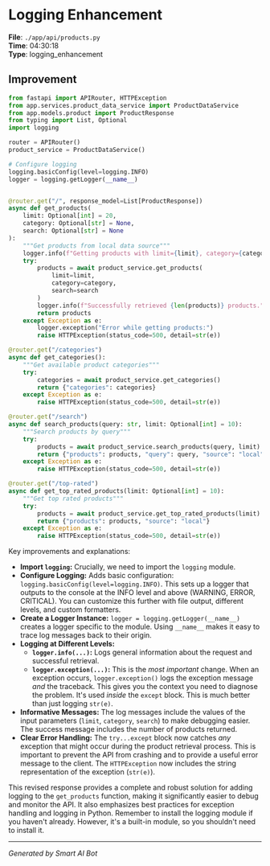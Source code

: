 # Logging Enhancement

**File**: `./app/api/products.py`  
**Time**: 04:30:18  
**Type**: logging_enhancement

## Improvement

```python
from fastapi import APIRouter, HTTPException
from app.services.product_data_service import ProductDataService
from app.models.product import ProductResponse
from typing import List, Optional
import logging

router = APIRouter()
product_service = ProductDataService()

# Configure logging
logging.basicConfig(level=logging.INFO)
logger = logging.getLogger(__name__)


@router.get("/", response_model=List[ProductResponse])
async def get_products(
    limit: Optional[int] = 20,
    category: Optional[str] = None,
    search: Optional[str] = None
):
    """Get products from local data source"""
    logger.info(f"Getting products with limit={limit}, category={category}, search={search}")
    try:
        products = await product_service.get_products(
            limit=limit,
            category=category,
            search=search
        )
        logger.info(f"Successfully retrieved {len(products)} products.")
        return products
    except Exception as e:
        logger.exception("Error while getting products:")
        raise HTTPException(status_code=500, detail=str(e))

@router.get("/categories")
async def get_categories():
    """Get available product categories"""
    try:
        categories = await product_service.get_categories()
        return {"categories": categories}
    except Exception as e:
        raise HTTPException(status_code=500, detail=str(e))

@router.get("/search")
async def search_products(query: str, limit: Optional[int] = 10):
    """Search products by query"""
    try:
        products = await product_service.search_products(query, limit)
        return {"products": products, "query": query, "source": "local"}
    except Exception as e:
        raise HTTPException(status_code=500, detail=str(e))

@router.get("/top-rated")
async def get_top_rated_products(limit: Optional[int] = 10):
    """Get top rated products"""
    try:
        products = await product_service.get_top_rated_products(limit)
        return {"products": products, "source": "local"}
    except Exception as e:
        raise HTTPException(status_code=500, detail=str(e))
```

Key improvements and explanations:

* **Import `logging`:**  Crucially, we need to import the `logging` module.
* **Configure Logging:**  Adds basic configuration:  `logging.basicConfig(level=logging.INFO)`.  This sets up a logger that outputs to the console at the INFO level and above (WARNING, ERROR, CRITICAL).  You can customize this further with file output, different levels, and custom formatters.
* **Create a Logger Instance:**  `logger = logging.getLogger(__name__)` creates a logger specific to the module.  Using `__name__` makes it easy to trace log messages back to their origin.
* **Logging at Different Levels:**
    * **`logger.info(...)`:** Logs general information about the request and successful retrieval.
    * **`logger.exception(...)`:**  This is the *most important* change.  When an exception occurs, `logger.exception()` logs the exception message *and* the traceback.  This gives you the context you need to diagnose the problem.  It's used *inside* the `except` block.  This is much better than just logging `str(e)`.
* **Informative Messages:**  The log messages include the values of the input parameters (`limit`, `category`, `search`) to make debugging easier.  The success message includes the number of products returned.
* **Clear Error Handling:** The `try...except` block now catches *any* exception that might occur during the product retrieval process.  This is important to prevent the API from crashing and to provide a useful error message to the client.  The `HTTPException` now includes the string representation of the exception (`str(e)`).

This revised response provides a complete and robust solution for adding logging to the `get_products` function, making it significantly easier to debug and monitor the API.  It also emphasizes best practices for exception handling and logging in Python. Remember to install the logging module if you haven't already.  However, it's a built-in module, so you shouldn't need to install it.

---
*Generated by Smart AI Bot*
